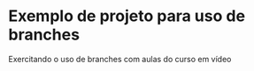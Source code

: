 # Exemplo de projeto para uso de branches
 Exercitando o uso de branches com aulas do curso em vídeo
